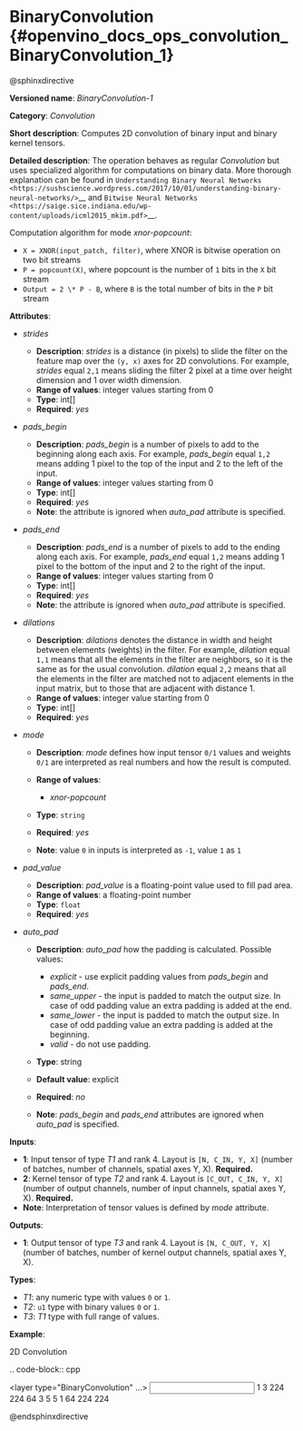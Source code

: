 # BinaryConvolution {#openvino_docs_ops_convolution_BinaryConvolution_1}

@sphinxdirective

**Versioned name**: *BinaryConvolution-1*

**Category**: *Convolution*

**Short description**: Computes 2D convolution of binary input and binary kernel tensors.

**Detailed description**: The operation behaves as regular *Convolution* but uses specialized algorithm for computations on binary data. More thorough explanation can be found in `Understanding Binary Neural Networks <https://sushscience.wordpress.com/2017/10/01/understanding-binary-neural-networks/>`__ and `Bitwise Neural Networks <https://saige.sice.indiana.edu/wp-content/uploads/icml2015_mkim.pdf>`__.


Computation algorithm for mode *xnor-popcount*:

- ``X = XNOR(input_patch, filter)``, where XNOR is bitwise operation on two bit streams
- ``P = popcount(X)``, where popcount is the number of ``1`` bits in the ``X`` bit stream
- ``Output = 2 \* P - B``, where ``B`` is the total number of bits in the ``P`` bit stream

**Attributes**:

* *strides*

  * **Description**: *strides* is a distance (in pixels) to slide the filter on the feature map over the ``(y, x)`` axes for 2D convolutions. For example, *strides* equal ``2,1`` means sliding the filter 2 pixel at a time over height dimension and 1 over width dimension.
  * **Range of values**: integer values starting from 0
  * **Type**: int[]
  * **Required**: *yes*

* *pads_begin*

  * **Description**: *pads_begin* is a number of pixels to add to the beginning along each axis. For example, *pads_begin* equal ``1,2`` means adding 1 pixel to the top of the input and 2 to the left of the input.
  * **Range of values**: integer values starting from 0
  * **Type**: int[]
  * **Required**: *yes*
  * **Note**: the attribute is ignored when *auto_pad* attribute is specified.

* *pads_end*

  * **Description**: *pads_end* is a number of pixels to add to the ending along each axis. For example, *pads_end* equal ``1,2`` means adding 1 pixel to the bottom of the input and 2 to the right of the input.
  * **Range of values**: integer values starting from 0
  * **Type**: int[]
  * **Required**: *yes*
  * **Note**: the attribute is ignored when *auto_pad* attribute is specified.

* *dilations*

  * **Description**: *dilations* denotes the distance in width and height between elements (weights) in the filter. For example, *dilation* equal ``1,1`` means that all the elements in the filter are neighbors, so it is the same as for the usual convolution. *dilation* equal ``2,2`` means that all the elements in the filter are matched not to adjacent elements in the input matrix, but to those that are adjacent with distance 1.
  * **Range of values**: integer value starting from 0
  * **Type**: int[]
  * **Required**: *yes*

* *mode*

  * **Description**: *mode* defines how input tensor ``0/1`` values and weights ``0/1`` are interpreted as real numbers and how the result is computed.
  * **Range of values**:

    * *xnor-popcount*
  * **Type**: ``string``
  * **Required**: *yes*
  * **Note**: value ``0`` in inputs is interpreted as ``-1``, value ``1`` as ``1``

* *pad_value*

  * **Description**: *pad_value* is a floating-point value used to fill pad area.
  * **Range of values**: a floating-point number
  * **Type**: ``float``
  * **Required**: *yes*

* *auto_pad*

  * **Description**: *auto_pad* how the padding is calculated. Possible values:

    * *explicit* - use explicit padding values from *pads_begin* and *pads_end*.
    * *same_upper* - the input is padded to match the output size. In case of odd padding value an extra padding is added at the end.
    * *same_lower* - the input is padded to match the output size. In case of odd padding value an extra padding is added at the beginning.
    * *valid* - do not use padding.
  * **Type**: string
  * **Default value**: explicit
  * **Required**: *no*
  * **Note**: *pads_begin* and *pads_end* attributes are ignored when *auto_pad* is specified.

**Inputs**:

*   **1**: Input tensor of type *T1* and rank 4. Layout is ``[N, C_IN, Y, X]`` (number of batches, number of channels, spatial axes Y, X). **Required.**
*   **2**: Kernel tensor of type *T2* and rank 4. Layout is ``[C_OUT, C_IN, Y, X]`` (number of output channels, number of input channels, spatial axes Y, X). **Required.**
*   **Note**: Interpretation of tensor values is defined by *mode* attribute.

**Outputs**:

*   **1**: Output tensor of type *T3* and rank 4. Layout is ``[N, C_OUT, Y, X]`` (number of batches, number of kernel output channels, spatial axes Y, X).

**Types**:

* *T1*: any numeric type with values ``0`` or ``1``.
* *T2*: ``u1`` type with binary values ``0`` or ``1``.
* *T3*: *T1* type with full range of values.

**Example**:

2D Convolution

.. code-block:: cpp
   
   <layer type="BinaryConvolution" ...>
       <data dilations="1,1" pads_begin="2,2" pads_end="2,2" strides="1,1" mode="xnor-popcount" pad_value="0" auto_pad="explicit"/>
       <input>
           <port id="0">
               <dim>1</dim>
               <dim>3</dim>
               <dim>224</dim>
               <dim>224</dim>
           </port>
           <port id="1">
               <dim>64</dim>
               <dim>3</dim>
               <dim>5</dim>
               <dim>5</dim>
           </port>
       </input>
       <output>
           <port id="2" precision="FP32">
               <dim>1</dim>
               <dim>64</dim>
               <dim>224</dim>
               <dim>224</dim>
           </port>
       </output>
   </layer>

@endsphinxdirective

